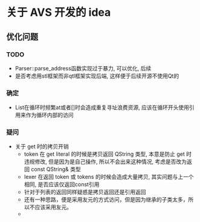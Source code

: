# 关于 AVS 开发的 idea
## 优化问题
### TODO
  - Parser::parse_address函数实现过于暴力, 可以优化, 后续
  - 是否考虑用stl框架而非qtl框架实现后端, 这样便于后续开源不使用Qt的
### 确定
  - List在循环时频繁at或者[]时会造成重复寻址浪费资源, 应该在循环开头使用引用来作为循环内部的访问
### 疑问
  - 关于 get 时的拷贝开销
    - token 在 get literal 的时候是拷贝返回 QString 类型, 本意是防止 get 时违规修改, 但是因为是自己操作, 所以不会出来这种情况, 考虑是否改为返回 const QString& 类型
    - lexer 在返回 token 或 tokens 的时候会造成大量拷贝, 其实问题与上一个相同, 是否应该仅返回const引用
    - 针对于列表的返回同样疑惑是拷贝返回还是引用返回
    - 还有一种思路，便是采用友元的方式访问，但是因为继承的子类太多，所以不应该采用友元。
    - 
  